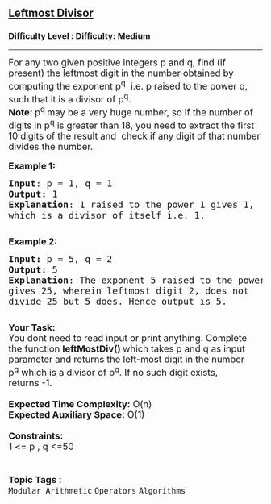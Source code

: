 <h2><a href="https://www.geeksforgeeks.org/problems/leftmost-divisor3822/1?page=27&difficulty=Medium&status=unsolved&sortBy=accuracy">Leftmost Divisor</a></h2><h3>Difficulty Level : Difficulty: Medium</h3><hr><div class="problems_problem_content__Xm_eO"><p><span style="font-size: 18px;">For any two given positive integers p&nbsp;and q, find (if present) the leftmost digit in the number obtained by computing the exponent p<sup>q</sup>&nbsp; i.e. p&nbsp;raised to the power q, such that it is a divisor of p<sup>q</sup>.<br><strong>Note: </strong>p<sup>q</sup><sup>&nbsp;</sup>may be a very huge number, so if the number of digits in p<sup>q</sup> is greater than 18, you need to extract the first 10 digits of the result and&nbsp; check if any digit of that number divides the number.</span><br><br><span style="font-size: 18px;"><strong>Example 1:</strong></span></p>
<pre><span style="font-size: 18px;"><strong>Input</strong>: p = 1, q = 1
<strong>Output:</strong>&nbsp;1&nbsp;
<strong>Explanation</strong>: 1 raised to the power 1 gives 1, 
which is a divisor of itself i.e. 1.</span>  
</pre>
<p><br><span style="font-size: 18px;"><strong>Example 2:</strong></span></p>
<pre><span style="font-size: 18px;"><strong>Input: </strong>p = 5, q = 2
<strong>Output:&nbsp;</strong>5
<strong>Explanation</strong>: The exponent 5 raised to the power 2 
gives 25, wherein leftmost digit 2, does not 
divide 25 but 5 does. Hence output is 5. 
</span></pre>
<p><br><span style="font-size: 18px;"><strong>Your Task:&nbsp;&nbsp;</strong><br>You dont need to read input or print anything. Complete the function <strong>leftMostDiv()&nbsp;</strong>which takes p&nbsp;and q&nbsp;as input parameter and returns&nbsp;the left-most digit in the number p<sup>q</sup>&nbsp;which is a divisor of p<sup>q</sup>. If no such digit exists, returns&nbsp;-1.<br><br><strong>Expected Time Complexity:</strong> O(n)<br><strong>Expected Auxiliary Space:</strong> O(1)<br><br><strong>Constraints:</strong><br>1 &lt;= p&nbsp;, q&nbsp;&lt;=50</span></p></div><br><p><span style=font-size:18px><strong>Topic Tags : </strong><br><code>Modular Arithmetic</code>&nbsp;<code>Operators</code>&nbsp;<code>Algorithms</code>&nbsp;
